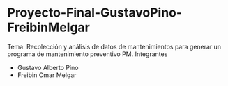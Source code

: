 # Proyecto-Final-GustavoPino-FreibinMelgar
Tema: Recolección y análisis de datos de mantenimientos para generar un programa de mantenimiento preventivo PM.
Integrantes
- Gustavo Alberto Pino
- Freibin Omar Melgar

